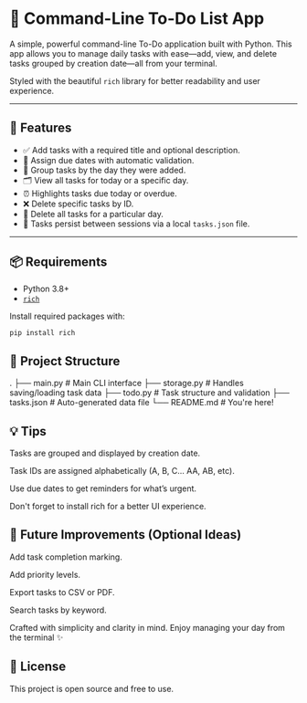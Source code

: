 # 📝 Command-Line To-Do List App

A simple, powerful command-line To-Do application built with Python. This app allows you to manage daily tasks with ease—add, view, and delete tasks grouped by creation date—all from your terminal.

Styled with the beautiful `rich` library for better readability and user experience.

---

## 🚀 Features

- ✅ Add tasks with a required title and optional description.
- 📅 Assign due dates with automatic validation.
- 📂 Group tasks by the day they were added.
- 🗂 View all tasks for today or a specific day.
- ⏰ Highlights tasks due today or overdue.
- ❌ Delete specific tasks by ID.
- 🧹 Delete all tasks for a particular day.
- 💾 Tasks persist between sessions via a local `tasks.json` file.

---

## 📦 Requirements

- Python 3.8+
- [`rich`](https://github.com/Textualize/rich)

Install required packages with:

```bash
pip install rich
```

## 📁 Project Structure

.
├── main.py         # Main CLI interface
├── storage.py      # Handles saving/loading task data
├── todo.py         # Task structure and validation
├── tasks.json      # Auto-generated data file
└── README.md       # You're here!


## 💡 Tips
Tasks are grouped and displayed by creation date.

Task IDs are assigned alphabetically (A, B, C... AA, AB, etc).

Use due dates to get reminders for what’s urgent.

Don't forget to install rich for a better UI experience.


## 🧠 Future Improvements (Optional Ideas)
 Add task completion marking.

 Add priority levels.

 Export tasks to CSV or PDF.

 Search tasks by keyword.


Crafted with simplicity and clarity in mind.
Enjoy managing your day from the terminal ✨

## 📄 License
This project is open source and free to use.
